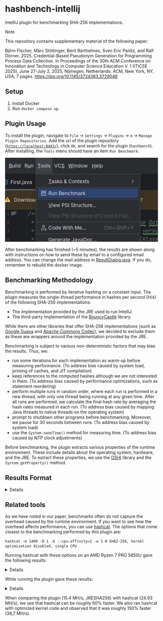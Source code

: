 # hashbench-intellij
IntelliJ plugin for benchmarking SHA-256 implementations.

> [!NOTE]
> This repository contains supplementary material of the following paper:  
>
> Björn Fischer, Marc Stöttinger, Berit Barthelmes, Sven Eric Panitz, and Ralf
Dörner. 2025. Credential-Based Pseudonym Generation for Programming
Process Data Collection. In Proceedings of the 30th ACM Conference on
Innovation and Technology in Computer Science Education V. 1 (ITiCSE 2025),
June 27-July 2, 2025, Nijmegen, Netherlands. ACM, New York, NY, USA,
7 pages. https://doi.org/10.1145/3724363.3729046

## Setup

1. Install Docker
2. Run `docker compose up`. 

## Plugin Usage
To install the plugin, navigate to `File` -> `Settings` -> `Plugins` -> `⚙` -> `Manage Plugin Repositories`. Add the url of the plugin repository ([`https://localhost:8443/`](https://localhost:8443)), click `OK`, and search for the plugin (`hashbench`). After installing, the `Tools` menu should have an item `Run Benchmark`:

![run.png](run.png)

After benchmarking has finished (~5 minutes), the results are shown along with instructions on how to send these by email to a configured email address. You can change the mail address in [ResultDialog.java](src/main/java/hashbench/benchmark/ResultDialog.java). If you do, remember to rebuild the docker image.

## Benchmarking Methodology
Benchmarking is performed by iterative hashing on a constant input. The plugin measures the single-thread performance in hashes per second (H/s) of the following SHA-256 implementations:

- The implementation provided by the JRE used to run IntelliJ.
- The third-party implementation of the [BouncyCastle](https://www.bouncycastle.org/) library.

While there are other libraries  that offer SHA-256 implementations (such as [Google Guava](https://github.com/google/guava) and [Apache Commons Codec](https://commons.apache.org/proper/commons-codec/)), we decided to exclude them as these are wrappers around the implementation provided by the JRE.

Benchmarking is subject to various non-deterministic factors that may bias the results. Thus, we:

- run some iterations for each implementation as warm-up before measuring performance. (To address bias caused by system load, priming of caches, and JIT compilation)
- keep references to the computed hashes although we are not interested in them. (To address bias caused by performance optimizations, such as statement reordering)
- perform multiple runs in random order, where each run is performed in a new thread, with only one thread being running at any given time. After all runs are performed, we calculate the final hash rate by averaging the hash rates measured in each run. (To address bias caused by mapping Java threads to native threads on the operating system)
- prompt to shutdown other programs before benchmarking. Moreover, we pause for 30 seconds between runs. (To address bias caused by system load)
- use the `System.nanoTime()` method for measuring time. (To address bias caused by NTP clock adjustments)

Before benchmarking, the plugin extracts various properties of the runtime environment. These include details about the operating system, hardware, and the JRE. To extract these properties, we use the [OSHI](https://github.com/oshi/oshi) library and the `System.getProperty()` method.

## Results Format

<details>

```json
{
  "runsPerImpl": 5,
  "warmupRunsPerImpl": 1,
  "iterations": 2500000,
  "pauseBetweenRuns": 30000,
  "input": "mmustermd8L_sA$9",
  "results": [
    {
      "implementation": "BouncyCastleSHA256",
      "hash": "3cd28e33a05b816fd9625048ed7d0466e640fae75b2c54058deff0ec2a7b962a",
      "elapsedMillisecondsMean": 749.1354890199999,
      "elapsedMillisecondsStd": 13.368216600274456,
      "hashesPerSecondMean": 3338213.7143915812,
      "hashesPerSecondStd": 57950.2041334752
    },
    {
      "implementation": "JRESHA256",
      "hash": "3cd28e33a05b816fd9625048ed7d0466e640fae75b2c54058deff0ec2a7b962a",
      "elapsedMillisecondsMean": 162.13316344,
      "elapsedMillisecondsStd": 3.203018146042761,
      "hashesPerSecondMean": 1.542536318794936e7,
      "hashesPerSecondStd": 300719.91718990944
    }
  ],
  "sysInfo": {
    "osFamily": "Linux Mint",
    "osManufacturer": "GNU/Linux",
    "osVersion": {
      "version": "22",
      "codeName": "Wilma",
      "buildNumber": "6.8.0-45-generic"
    },
    "computerSystem": {
      "firmware": {
        "manufacturer": "unknown",
        "description": "dmi:bvnLENOVO:bvrR1MET57W(1.27):bd06/03/2024:br1.27:efr1.27:svnLENOVO:pn21A0005EGE:pvrThinkPadP14sGen2a:rvnLENOVO:rn21A0005EGE:rvrSDK0J40697WIN:cvnLENOVO:ct10:cvrNone:skuLENOVO_MT_21A0_BU_Think_FM_ThinkPadP14sGen2a:",
        "version": "R1MET57W (1.27 )",
        "releaseDate": "2024-06-03",
        "name": "unknown"
      },
      "baseboard": {
        "manufacturer": "LENOVO",
        "model": "21A0005EGE",
        "version": "SDK0J40697 WIN"
      },
      "manufacturer": "LENOVO",
      "model": "21A0005EGE (version: ThinkPad P14s Gen 2a)"
    },
    "cpu": {
      "maxFreq": 4507000000,
      "currentFreq": [
        3253165000, 3109522000, 3251281000, 400000000, 3144334000, 3289603000,
        3872273000, 3632463000, 3967473000, 3967444000, 3177580000, 400000000,
        3972012000, 3285445000, 3232462000, 3034059000
      ],
      "contextSwitches": 2101660821,
      "interrupts": 1139219723,
      "systemCpuLoadTicks": [
        60415650, 57600, 18175570, 2859478430, 1894720, 0, 801980, 0
      ],
      "processorCpuLoadTicks": [
        [4179680, 5000, 1310660, 177609580, 164230, 0, 506510, 0],
        [3442770, 9310, 906830, 179536360, 79350, 0, 9090, 0],
        [4288610, 860, 1376240, 177678980, 160730, 0, 34610, 0],
        [3402250, 1090, 828430, 179791870, 74450, 0, 2710, 0],
        [4336420, 4480, 1328770, 177894430, 162220, 0, 5230, 0],
        [3082420, 2050, 939410, 179272530, 81310, 0, 2290, 0],
        [4189120, 4100, 1657290, 177664410, 161100, 0, 10770, 0],
        [3331790, 2290, 1081130, 179421940, 67110, 0, 10070, 0],
        [4078610, 2230, 1348200, 177953420, 157800, 0, 33110, 0],
        [3358170, 1720, 817210, 179743310, 64110, 0, 73380, 0],
        [4212490, 4770, 1394410, 177802280, 163890, 0, 31520, 0],
        [3310150, 7930, 844670, 179725840, 73620, 0, 32550, 0],
        [4215370, 1680, 1394550, 177796540, 163610, 0, 25150, 0],
        [3318340, 3880, 831950, 179873980, 83200, 0, 2970, 0],
        [4251090, 3930, 1345080, 177861370, 167190, 0, 19070, 0],
        [3418320, 2200, 770680, 179851520, 70720, 0, 2870, 0]
      ],
      "physicalPackageCount": 1,
      "physicalProcessorCount": 8,
      "logicalProcessorCount": 16,
      "logicalProcessors": [
        {
          "processorNumber": 0,
          "physicalProcessorNumber": 0,
          "physicalPackageNumber": 0,
          "numaNode": 0,
          "processorGroup": 0
        },
        {
          "processorNumber": 1,
          "physicalProcessorNumber": 0,
          "physicalPackageNumber": 0,
          "numaNode": 0,
          "processorGroup": 0
        },
        {
          "processorNumber": 2,
          "physicalProcessorNumber": 1,
          "physicalPackageNumber": 0,
          "numaNode": 0,
          "processorGroup": 0
        },
        {
          "processorNumber": 3,
          "physicalProcessorNumber": 1,
          "physicalPackageNumber": 0,
          "numaNode": 0,
          "processorGroup": 0
        },
        {
          "processorNumber": 4,
          "physicalProcessorNumber": 2,
          "physicalPackageNumber": 0,
          "numaNode": 0,
          "processorGroup": 0
        },
        {
          "processorNumber": 5,
          "physicalProcessorNumber": 2,
          "physicalPackageNumber": 0,
          "numaNode": 0,
          "processorGroup": 0
        },
        {
          "processorNumber": 6,
          "physicalProcessorNumber": 3,
          "physicalPackageNumber": 0,
          "numaNode": 0,
          "processorGroup": 0
        },
        {
          "processorNumber": 7,
          "physicalProcessorNumber": 3,
          "physicalPackageNumber": 0,
          "numaNode": 0,
          "processorGroup": 0
        },
        {
          "processorNumber": 8,
          "physicalProcessorNumber": 4,
          "physicalPackageNumber": 0,
          "numaNode": 0,
          "processorGroup": 0
        },
        {
          "processorNumber": 9,
          "physicalProcessorNumber": 4,
          "physicalPackageNumber": 0,
          "numaNode": 0,
          "processorGroup": 0
        },
        {
          "processorNumber": 10,
          "physicalProcessorNumber": 5,
          "physicalPackageNumber": 0,
          "numaNode": 0,
          "processorGroup": 0
        },
        {
          "processorNumber": 11,
          "physicalProcessorNumber": 5,
          "physicalPackageNumber": 0,
          "numaNode": 0,
          "processorGroup": 0
        },
        {
          "processorNumber": 12,
          "physicalProcessorNumber": 6,
          "physicalPackageNumber": 0,
          "numaNode": 0,
          "processorGroup": 0
        },
        {
          "processorNumber": 13,
          "physicalProcessorNumber": 6,
          "physicalPackageNumber": 0,
          "numaNode": 0,
          "processorGroup": 0
        },
        {
          "processorNumber": 14,
          "physicalProcessorNumber": 7,
          "physicalPackageNumber": 0,
          "numaNode": 0,
          "processorGroup": 0
        },
        {
          "processorNumber": 15,
          "physicalProcessorNumber": 7,
          "physicalPackageNumber": 0,
          "numaNode": 0,
          "processorGroup": 0
        }
      ],
      "physicalProcessors": [
        {
          "physicalPackageNumber": 0,
          "physicalProcessorNumber": 0,
          "efficiency": 0,
          "idString": "cpu:type:x86,ven0002fam0019mod0050:feature:,0000,0001,0002,0003,0004,0005,0006,0007,0008,0009,000B,000C,000D,000E,000F,0010,0011,0013,0017,0018,0019,001A,001C,0020,0021,0022,0023,0024,0025,0026,0027,0028,0029,002B,002C,002D,002E,002F,0030,0031,0034,0036,0037,0038,0039,003A,003B,003D,0064,0068,006E,0070,0074,0075,0078,0079,007A,007C,007D,0080,0081,0083,0089,008C,008D,0093,0094,0096,0097,0099,009A,009B,009C,009D,009E,00C0,00C1,00C2,00C3,00C4,00C5,00C6,00C7,00C8,00C9,00CA,00CC,00CD,00D1,00D6,00D7,00D8,00DA,00DC,00DD,00DE,00E2,00E4,00E6,00E8,00EA,00ED,00F0,00F1,00F2,00F3,00F5,00F6,00F9,00FA,00FB,00FC,010F,0120,0123,0125,0127,0128,0129,012A,012C,012F,0132,0133,0134,0137,0138,013D,0140,0141,0142,0143,0160,0161,0162,0163,0165,016C,016E,016F,0177,0179,017D,018B,01A0,01A1,01A2,01A4,01A6,01A9,01AA,01AC,01AD,01AE,01AF,01B1,01B2,01B3,01B4,01B8,01BB,01BC,01BD,01C2,01E0,01E1,01E2,01E3,01E4,01E5,01E6,01E7,01EA,01EB,01EC,01ED,01EF,01F0,01F1,01F3,01F4,01FC,0202,0203,0204,0207,0209,020A,0216,0220,0221,0223,0224,0225,0244,0262,026B,026C,026D,026E,0270,0280,0282,0283,0286,029B,029C"
        },
        {
          "physicalPackageNumber": 0,
          "physicalProcessorNumber": 1,
          "efficiency": 0,
          "idString": "cpu:type:x86,ven0002fam0019mod0050:feature:,0000,0001,0002,0003,0004,0005,0006,0007,0008,0009,000B,000C,000D,000E,000F,0010,0011,0013,0017,0018,0019,001A,001C,0020,0021,0022,0023,0024,0025,0026,0027,0028,0029,002B,002C,002D,002E,002F,0030,0031,0034,0036,0037,0038,0039,003A,003B,003D,0064,0068,006E,0070,0074,0075,0078,0079,007A,007C,007D,0080,0081,0083,0089,008C,008D,0093,0094,0096,0097,0099,009A,009B,009C,009D,009E,00C0,00C1,00C2,00C3,00C4,00C5,00C6,00C7,00C8,00C9,00CA,00CC,00CD,00D1,00D6,00D7,00D8,00DA,00DC,00DD,00DE,00E2,00E4,00E6,00E8,00EA,00ED,00F0,00F1,00F2,00F3,00F5,00F6,00F9,00FA,00FB,00FC,010F,0120,0123,0125,0127,0128,0129,012A,012C,012F,0132,0133,0134,0137,0138,013D,0140,0141,0142,0143,0160,0161,0162,0163,0165,016C,016E,016F,0177,0179,017D,018B,01A0,01A1,01A2,01A4,01A6,01A9,01AA,01AC,01AD,01AE,01AF,01B1,01B2,01B3,01B4,01B8,01BB,01BC,01BD,01C2,01E0,01E1,01E2,01E3,01E4,01E5,01E6,01E7,01EA,01EB,01EC,01ED,01EF,01F0,01F1,01F3,01F4,01FC,0202,0203,0204,0207,0209,020A,0216,0220,0221,0223,0224,0225,0244,0262,026B,026C,026D,026E,0270,0280,0282,0283,0286,029B,029C"
        },
        {
          "physicalPackageNumber": 0,
          "physicalProcessorNumber": 2,
          "efficiency": 0,
          "idString": "cpu:type:x86,ven0002fam0019mod0050:feature:,0000,0001,0002,0003,0004,0005,0006,0007,0008,0009,000B,000C,000D,000E,000F,0010,0011,0013,0017,0018,0019,001A,001C,0020,0021,0022,0023,0024,0025,0026,0027,0028,0029,002B,002C,002D,002E,002F,0030,0031,0034,0036,0037,0038,0039,003A,003B,003D,0064,0068,006E,0070,0074,0075,0078,0079,007A,007C,007D,0080,0081,0083,0089,008C,008D,0093,0094,0096,0097,0099,009A,009B,009C,009D,009E,00C0,00C1,00C2,00C3,00C4,00C5,00C6,00C7,00C8,00C9,00CA,00CC,00CD,00D1,00D6,00D7,00D8,00DA,00DC,00DD,00DE,00E2,00E4,00E6,00E8,00EA,00ED,00F0,00F1,00F2,00F3,00F5,00F6,00F9,00FA,00FB,00FC,010F,0120,0123,0125,0127,0128,0129,012A,012C,012F,0132,0133,0134,0137,0138,013D,0140,0141,0142,0143,0160,0161,0162,0163,0165,016C,016E,016F,0177,0179,017D,018B,01A0,01A1,01A2,01A4,01A6,01A9,01AA,01AC,01AD,01AE,01AF,01B1,01B2,01B3,01B4,01B8,01BB,01BC,01BD,01C2,01E0,01E1,01E2,01E3,01E4,01E5,01E6,01E7,01EA,01EB,01EC,01ED,01EF,01F0,01F1,01F3,01F4,01FC,0202,0203,0204,0207,0209,020A,0216,0220,0221,0223,0224,0225,0244,0262,026B,026C,026D,026E,0270,0280,0282,0283,0286,029B,029C"
        },
        {
          "physicalPackageNumber": 0,
          "physicalProcessorNumber": 3,
          "efficiency": 0,
          "idString": "cpu:type:x86,ven0002fam0019mod0050:feature:,0000,0001,0002,0003,0004,0005,0006,0007,0008,0009,000B,000C,000D,000E,000F,0010,0011,0013,0017,0018,0019,001A,001C,0020,0021,0022,0023,0024,0025,0026,0027,0028,0029,002B,002C,002D,002E,002F,0030,0031,0034,0036,0037,0038,0039,003A,003B,003D,0064,0068,006E,0070,0074,0075,0078,0079,007A,007C,007D,0080,0081,0083,0089,008C,008D,0093,0094,0096,0097,0099,009A,009B,009C,009D,009E,00C0,00C1,00C2,00C3,00C4,00C5,00C6,00C7,00C8,00C9,00CA,00CC,00CD,00D1,00D6,00D7,00D8,00DA,00DC,00DD,00DE,00E2,00E4,00E6,00E8,00EA,00ED,00F0,00F1,00F2,00F3,00F5,00F6,00F9,00FA,00FB,00FC,010F,0120,0123,0125,0127,0128,0129,012A,012C,012F,0132,0133,0134,0137,0138,013D,0140,0141,0142,0143,0160,0161,0162,0163,0165,016C,016E,016F,0177,0179,017D,018B,01A0,01A1,01A2,01A4,01A6,01A9,01AA,01AC,01AD,01AE,01AF,01B1,01B2,01B3,01B4,01B8,01BB,01BC,01BD,01C2,01E0,01E1,01E2,01E3,01E4,01E5,01E6,01E7,01EA,01EB,01EC,01ED,01EF,01F0,01F1,01F3,01F4,01FC,0202,0203,0204,0207,0209,020A,0216,0220,0221,0223,0224,0225,0244,0262,026B,026C,026D,026E,0270,0280,0282,0283,0286,029B,029C"
        },
        {
          "physicalPackageNumber": 0,
          "physicalProcessorNumber": 4,
          "efficiency": 0,
          "idString": "cpu:type:x86,ven0002fam0019mod0050:feature:,0000,0001,0002,0003,0004,0005,0006,0007,0008,0009,000B,000C,000D,000E,000F,0010,0011,0013,0017,0018,0019,001A,001C,0020,0021,0022,0023,0024,0025,0026,0027,0028,0029,002B,002C,002D,002E,002F,0030,0031,0034,0036,0037,0038,0039,003A,003B,003D,0064,0068,006E,0070,0074,0075,0078,0079,007A,007C,007D,0080,0081,0083,0089,008C,008D,0093,0094,0096,0097,0099,009A,009B,009C,009D,009E,00C0,00C1,00C2,00C3,00C4,00C5,00C6,00C7,00C8,00C9,00CA,00CC,00CD,00D1,00D6,00D7,00D8,00DA,00DC,00DD,00DE,00E2,00E4,00E6,00E8,00EA,00ED,00F0,00F1,00F2,00F3,00F5,00F6,00F9,00FA,00FB,00FC,010F,0120,0123,0125,0127,0128,0129,012A,012C,012F,0132,0133,0134,0137,0138,013D,0140,0141,0142,0143,0160,0161,0162,0163,0165,016C,016E,016F,0177,0179,017D,018B,01A0,01A1,01A2,01A4,01A6,01A9,01AA,01AC,01AD,01AE,01AF,01B1,01B2,01B3,01B4,01B8,01BB,01BC,01BD,01C2,01E0,01E1,01E2,01E3,01E4,01E5,01E6,01E7,01EA,01EB,01EC,01ED,01EF,01F0,01F1,01F3,01F4,01FC,0202,0203,0204,0207,0209,020A,0216,0220,0221,0223,0224,0225,0244,0262,026B,026C,026D,026E,0270,0280,0282,0283,0286,029B,029C"
        },
        {
          "physicalPackageNumber": 0,
          "physicalProcessorNumber": 5,
          "efficiency": 0,
          "idString": "cpu:type:x86,ven0002fam0019mod0050:feature:,0000,0001,0002,0003,0004,0005,0006,0007,0008,0009,000B,000C,000D,000E,000F,0010,0011,0013,0017,0018,0019,001A,001C,0020,0021,0022,0023,0024,0025,0026,0027,0028,0029,002B,002C,002D,002E,002F,0030,0031,0034,0036,0037,0038,0039,003A,003B,003D,0064,0068,006E,0070,0074,0075,0078,0079,007A,007C,007D,0080,0081,0083,0089,008C,008D,0093,0094,0096,0097,0099,009A,009B,009C,009D,009E,00C0,00C1,00C2,00C3,00C4,00C5,00C6,00C7,00C8,00C9,00CA,00CC,00CD,00D1,00D6,00D7,00D8,00DA,00DC,00DD,00DE,00E2,00E4,00E6,00E8,00EA,00ED,00F0,00F1,00F2,00F3,00F5,00F6,00F9,00FA,00FB,00FC,010F,0120,0123,0125,0127,0128,0129,012A,012C,012F,0132,0133,0134,0137,0138,013D,0140,0141,0142,0143,0160,0161,0162,0163,0165,016C,016E,016F,0177,0179,017D,018B,01A0,01A1,01A2,01A4,01A6,01A9,01AA,01AC,01AD,01AE,01AF,01B1,01B2,01B3,01B4,01B8,01BB,01BC,01BD,01C2,01E0,01E1,01E2,01E3,01E4,01E5,01E6,01E7,01EA,01EB,01EC,01ED,01EF,01F0,01F1,01F3,01F4,01FC,0202,0203,0204,0207,0209,020A,0216,0220,0221,0223,0224,0225,0244,0262,026B,026C,026D,026E,0270,0280,0282,0283,0286,029B,029C"
        },
        {
          "physicalPackageNumber": 0,
          "physicalProcessorNumber": 6,
          "efficiency": 0,
          "idString": "cpu:type:x86,ven0002fam0019mod0050:feature:,0000,0001,0002,0003,0004,0005,0006,0007,0008,0009,000B,000C,000D,000E,000F,0010,0011,0013,0017,0018,0019,001A,001C,0020,0021,0022,0023,0024,0025,0026,0027,0028,0029,002B,002C,002D,002E,002F,0030,0031,0034,0036,0037,0038,0039,003A,003B,003D,0064,0068,006E,0070,0074,0075,0078,0079,007A,007C,007D,0080,0081,0083,0089,008C,008D,0093,0094,0096,0097,0099,009A,009B,009C,009D,009E,00C0,00C1,00C2,00C3,00C4,00C5,00C6,00C7,00C8,00C9,00CA,00CC,00CD,00D1,00D6,00D7,00D8,00DA,00DC,00DD,00DE,00E2,00E4,00E6,00E8,00EA,00ED,00F0,00F1,00F2,00F3,00F5,00F6,00F9,00FA,00FB,00FC,010F,0120,0123,0125,0127,0128,0129,012A,012C,012F,0132,0133,0134,0137,0138,013D,0140,0141,0142,0143,0160,0161,0162,0163,0165,016C,016E,016F,0177,0179,017D,018B,01A0,01A1,01A2,01A4,01A6,01A9,01AA,01AC,01AD,01AE,01AF,01B1,01B2,01B3,01B4,01B8,01BB,01BC,01BD,01C2,01E0,01E1,01E2,01E3,01E4,01E5,01E6,01E7,01EA,01EB,01EC,01ED,01EF,01F0,01F1,01F3,01F4,01FC,0202,0203,0204,0207,0209,020A,0216,0220,0221,0223,0224,0225,0244,0262,026B,026C,026D,026E,0270,0280,0282,0283,0286,029B,029C"
        },
        {
          "physicalPackageNumber": 0,
          "physicalProcessorNumber": 7,
          "efficiency": 0,
          "idString": "cpu:type:x86,ven0002fam0019mod0050:feature:,0000,0001,0002,0003,0004,0005,0006,0007,0008,0009,000B,000C,000D,000E,000F,0010,0011,0013,0017,0018,0019,001A,001C,0020,0021,0022,0023,0024,0025,0026,0027,0028,0029,002B,002C,002D,002E,002F,0030,0031,0034,0036,0037,0038,0039,003A,003B,003D,0064,0068,006E,0070,0074,0075,0078,0079,007A,007C,007D,0080,0081,0083,0089,008C,008D,0093,0094,0096,0097,0099,009A,009B,009C,009D,009E,00C0,00C1,00C2,00C3,00C4,00C5,00C6,00C7,00C8,00C9,00CA,00CC,00CD,00D1,00D6,00D7,00D8,00DA,00DC,00DD,00DE,00E2,00E4,00E6,00E8,00EA,00ED,00F0,00F1,00F2,00F3,00F5,00F6,00F9,00FA,00FB,00FC,010F,0120,0123,0125,0127,0128,0129,012A,012C,012F,0132,0133,0134,0137,0138,013D,0140,0141,0142,0143,0160,0161,0162,0163,0165,016C,016E,016F,0177,0179,017D,018B,01A0,01A1,01A2,01A4,01A6,01A9,01AA,01AC,01AD,01AE,01AF,01B1,01B2,01B3,01B4,01B8,01BB,01BC,01BD,01C2,01E0,01E1,01E2,01E3,01E4,01E5,01E6,01E7,01EA,01EB,01EC,01ED,01EF,01F0,01F1,01F3,01F4,01FC,0202,0203,0204,0207,0209,020A,0216,0220,0221,0223,0224,0225,0244,0262,026B,026C,026D,026E,0270,0280,0282,0283,0286,029B,029C"
        }
      ],
      "processorIdentifier": {
        "cpu64bit": true,
        "microarchitecture": "Zen 3",
        "stepping": "0",
        "vendorFreq": 4507000000,
        "vendor": "AuthenticAMD",
        "identifier": "AuthenticAMD Family 25 Model 80 Stepping 0",
        "family": "25",
        "model": "80",
        "name": "AMD Ryzen 7 PRO 5850U with Radeon Graphics"
      }
    },
    "memory": {
      "total": 29237960704,
      "virtualMemory": {
        "swapPagesIn": 52927,
        "swapPagesOut": 394458,
        "swapTotal": 2147479552,
        "swapUsed": 904048640,
        "virtualMax": 16766459904,
        "virtualInUse": 15526797312
      },
      "pageSize": 4096,
      "available": 14615212032,
      "physicalMemory": []
    },
    "gpu": [
      {
        "name": "Cezanne [Radeon Vega Series / Radeon Vega Mobile Series]",
        "deviceId": "0x1638",
        "vendor": "Advanced Micro Devices, Inc. [AMD/ATI] (0x1002)",
        "versionInfo": "unknown",
        "vram": 270532608
      }
    ],
    "java": {
      "java.vendor": "JetBrains s.r.o.",
      "java.vm.specification.vendor": "Oracle Corporation",
      "java.version": "17.0.7",
      "java.vm.version": "17.0.7+7-b1000.6",
      "java.vm.name": "OpenJDK 64-Bit Server VM",
      "java.vm.specification.version": "17",
      "java.vm.specification.name": "Java Virtual Machine Specification",
      "java.vm.vendor": "JetBrains s.r.o."
    }
  }
}
```
</details>

## Related tools
As we have noted in our paper, benchmarks often do not capture the overhead caused by the runtime environment. If you want to see how the overhead affects performance, you can use [hashcat](https://hashcat.net/hashcat/). The options that come closest to the benchmarking performed by this plugin are:

```
hashcat -m 1400 -D 1 -b --cpu-affinity=1 -w 1 # SHA2-256, kernel optimization disabled, single CPU
``` 

Running hashcat with these options on an AMD Ryzen 7 PRO 5850U gave the following results:

<details>

```
hashcat (v6.2.6) starting in benchmark mode

OpenCL API (OpenCL 3.0 PoCL 5.0+debian  Linux, None+Asserts, RELOC, SPIR, LLVM 16.0.6, SLEEF, DISTRO, POCL_DEBUG) - Platform #1 [The pocl project]
==================================================================================================================================================
* Device #1: cpu-haswell-AMD Ryzen 7 PRO 5850U with Radeon Graphics, 12885/25835 MB (4096 MB allocatable), 16MCU

Benchmark relevant options:
===========================
* --opencl-device-types=1
* --workload-profile=1

---------------------------
* Hash-Mode 1400 (SHA2-256)
---------------------------

Speed.#1.........: 24930.3 kH/s (1.09ms) @ Accel:32 Loops:64 Thr:1 Vec:8

Started: Wed Nov  6 22:21:43 2024
Stopped: Wed Nov  6 22:21:49 2024
```
</details>

While running the plugin gave these results:

<details>

```json
{
  "runsPerImpl": 5,
  "warmupRunsPerImpl": 1,
  "iterations": 2500000,
  "pauseBetweenRuns": 30000,
  "input": "mmustermd8L_sA$9",
  "results": [
    {
      "implementation": "BouncyCastleSHA256",
      "hash": "3cd28e33a05b816fd9625048ed7d0466e640fae75b2c54058deff0ec2a7b962a",
      "elapsedMillisecondsMean": 749.1354890199999,
      "elapsedMillisecondsStd": 13.368216600274456,
      "hashesPerSecondMean": 3338213.7143915812,
      "hashesPerSecondStd": 57950.2041334752
    },
    {
      "implementation": "JRESHA256",
      "hash": "3cd28e33a05b816fd9625048ed7d0466e640fae75b2c54058deff0ec2a7b962a",
      "elapsedMillisecondsMean": 162.13316344,
      "elapsedMillisecondsStd": 3.203018146042761,
      "hashesPerSecondMean": 1.542536318794936E7,
      "hashesPerSecondStd": 300719.91718990944
    }
  ],
  "sysInfo": {}
}
```
</details>

When comparing the plugin (15.4 MH/s, JRESHA256) with hashcat (24.93 MH/s), we see that hashcat can be roughly 60% faster. We also ran hashcat with optimized kernel code and observed that it was roughly 150% faster (38,7 MH/s).